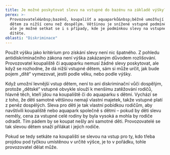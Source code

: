 ```yaml
---
title: Je možné poskytovat slevu na vstupné do bazénu na základě výšky?
perex: >-
  Provozovatelé&nbsp;bazénů, koupališť a aquaparků&nbsp;běžně umožňují vstup
  dětem za nižší cenu než dospělým. Většinou je snížené vstupné podmíněno věkem,
  ale je možné setkat se i s případy, kde je podmínkou slevy na vstupném výška
  dítěte.
oblasti: "Diskriminace"
---
```


<p>Použít výšku jako kritérium pro získání slevy není nic špatného. Z&nbsp;pohledu antidiskriminačního zákona není výška zakázaným důvodem rozlišování. Provozovatel koupaliště či aquaparku nemusí žádné slevy poskytovat, ale když se rozhodne, že dá nižší vstupné dětem, sám si může určit, jak bude pojem „dítě“ vymezovat, jestli podle věku, nebo podle výšky. </p><p>Když umožní levnější vstup dětem, není to ani diskriminační vůči dospělým, protože „dětské“ vstupné obvykle slouží k&nbsp;menšímu zatěžování rodičů, hlavně těch, kteří jdou na koupaliště či do aquaparku s&nbsp;dětmi. Vychází se z&nbsp;toho, že děti samotné většinou nemají vlastní majetek, takže vstupné platí z&nbsp;peněz dospělých. Sleva pro děti je tak vlastní pobídkou rodičům, aby navštívili koupaliště nebo aquapark společně s&nbsp;dětmi – pokud by děti slevu neměly, cena za vstupné celé rodiny by byla vysoká a mohla by rodiče odradit. Tím pádem by se koupat nešly ani samotné děti. Provozovatelé se tak slevou dětem snaží přilákat i jejich rodiče.</p><p>Pokud se tedy setkáte na koupališti se slevou na vstup pro ty, kdo třeba projdou pod tyčkou umístěnou v&nbsp;určité výšce, je to v&nbsp;pořádku, tohle provozovatel dělat může.</p></div>
